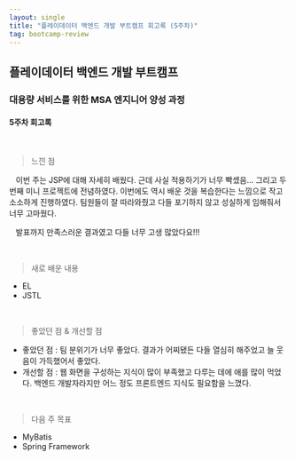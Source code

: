 ```yaml
---
layout: single
title: "플레이데이터 백엔드 개발 부트캠프 회고록 (5주차)"
tag: bootcamp-review
---
```


## 플레이데이터 백엔드 개발 부트캠프

### 대용량 서비스를 위한 MSA 엔지니어 양성 과정

#### 5주차 회고록

<br>

> 느낀 점

&nbsp;&nbsp; 이번 주는 JSP에 대해 자세히 배웠다. 근데 사실 적용하기가 너무 빡셌음... 그리고 두 번째 미니 프로젝트에 전념하였다.
이번에도 역시 배운 것을 복습한다는 느낌으로 작고 소소하게 진행하였다. 팀원들이 잘 따라와줬고 다들 포기하지 않고 성실하게 임해줘서 너무 고마웠다.  

&nbsp;&nbsp; 발표까지 만족스러운 결과였고 다들 너무 고생 많았다요!!!

<br>

> 새로 배운 내용

- EL
- JSTL

<br>

> 좋았던 점 & 개선할 점

- 좋았던 점 : 팀 분위기가 너무 좋았다. 결과가 어찌됐든 다들 열심히 해주었고 늘 웃음이 가득했어서 좋았다.
- 개선할 점 : 웹 화면을 구성하는 지식이 많이 부족했고 다루는 데에 애를 많이 먹었다. 백엔드 개발자라지만 어느 정도 프론트엔드 지식도 필요함을 느꼈다.

<br>

> 다음 주 목표

- MyBatis
- Spring Framework